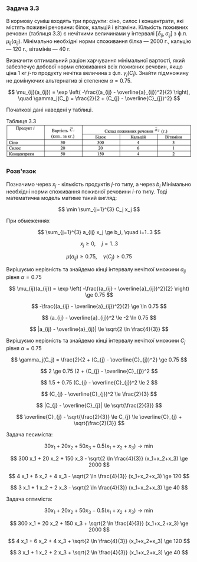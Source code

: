 ### Задача 3.3 

В кормову суміш входять три продукти: сіно, силос і концентрати, які містять поживні речовини: білок, кальцій і вітаміни. Кількість поживних речовин (таблиця 3.3) є нечіткими величинами у інтервалі $[\delta_{ij}, \sigma_{ij}]$ з ф.п. $\mu_{ij}(a_{ij})$. Мінімально необхідні норми споживання білка –– 2000 г., кальцію –– 120 г., вітамінів –– 40 г. 

Визначити оптимальний раціон харчування мінімальної вартості, який забезпечує добової норми споживання всіх поживних речовин, якщо ціна 1 кг $j$-го продукту нечітка величина з ф.п. $\gamma_j(C_j)$. Знайти підмножину не домінуючих альтернатив зі степенем $\alpha=0.75$. 

$$ \mu_{ij}(a_{ij}) = \exp \left( -\frac{(a_{ij} - \overline{a}_{ij})^2}{2} \right), \quad
   \gamma_j(C_j) = \frac{2}{2 + (C_{j} - \overline{C}_{j})^2}
$$

Початкові дані наведені у таблиці. 

Таблиця 3.3 
![](img.png)

### Розв'язок

Позначимо через $x_{j}$ - кількість продуктів $j$-го типу, а через $b_i$ Мінімально необхідні норми споживання поживної речовини $i$-го типу. Тоді математична модель матиме такий вигляд:

$$ \min \sum_{j=1}^{3} C_j x_j $$

При обмеженнях

$$ \sum_{j=1}^{3} a_{ij} x_j \ge b_i, \quad i=1..3 $$

$$ x_j \ge 0, \quad j=1..3 $$

$$ \mu(a_{ij})  \ge 0.75 , \quad \gamma(C_j) \ge 0.75$$

Вирішуємо нерівність та знайдемо кінці інтервалу нечіткої множини $a_{ij}$ рівня $\alpha=0.75$

$$ \mu_{ij}(a_{ij}) = \exp \left( -\frac{(a_{ij} - \overline{a}_{ij})^2}{2} \right) \ge 0.75 $$

$$  -\frac{(a_{ij} - \overline{a}_{ij})^2}{2} \ge \ln 0.75 $$

$$  (a_{ij} - \overline{a}_{ij})^2 \le -2 \ln 0.75 $$

$$  |a_{ij} - \overline{a}_{ij}| \le \sqrt{2 \ln \frac{4}{3}} $$

Вирішуємо нерівність та знайдемо кінці інтервалу нечіткої множини $C_j$ рівня $\alpha=0.75$

$$ \gamma_j(C_j) = \frac{2}{2 + (C_{j} - \overline{C}_{j})^2} \ge 0.75 $$

$$ 2 \ge 0.75 (2 + (C_{j} - \overline{C}_{j})^2 $$

$$ 1.5 + 0.75 (C_{j} - \overline{C}_{j})^2 \le 2 $$

$$ (C_{j} - \overline{C}_{j})^2 \le \frac{2}{3} $$

$$ |C_{j} - \overline{C}_{j}| \le \sqrt{\frac{2}{3}} $$

$$ \overline{C}_{j} - \sqrt{\frac{2}{3}} \le C_{j} \le \overline{C}_{j} + \sqrt{\frac{2}{3}} $$

Задача песиміста:

$$ 30 x_1 + 20 x_2 + 50 x_3  + 0.5 (x_1+x_2+x_3) \rightarrow \min $$

$$ 300 x_1 + 20 x_2 + 150 x_3     -  \sqrt{2 \ln \frac{4}{3}} (x_1+x_2+x_3) \ge 2000 $$

$$ 4 x_1 + 6 x_2 + 4 x_3  - \sqrt{2 \ln \frac{4}{3}} (x_1+x_2+x_3) \ge 120 $$

$$ 3 x_1 + 1 x_2 + 2 x_3  - \sqrt{2 \ln \frac{4}{3}} (x_1+x_2+x_3) \ge 40 $$

Задача оптиміста:

$$ 30 x_1 + 20 x_2 + 50 x_3  - 0.5 (x_1+x_2+x_3) \rightarrow \min $$

$$ 300 x_1 + 20 x_2 + 150 x_3     +  \sqrt{2 \ln \frac{4}{3}} (x_1+x_2+x_3) \ge 2000 $$

$$ 4 x_1 + 6 x_2 + 4 x_3  + \sqrt{2 \ln \frac{4}{3}} (x_1+x_2+x_3) \ge 120 $$

$$ 3 x_1 + 1 x_2 + 2 x_3  + \sqrt{2 \ln \frac{4}{3}} (x_1+x_2+x_3) \ge 40 $$
